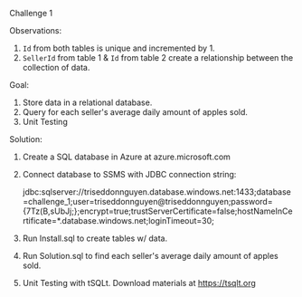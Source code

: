 Challenge 1

Observations:
1) `Id` from both tables is unique and incremented by 1.
2) `SellerId` from table 1 & `Id` from table 2 create a relationship between the collection of data.

Goal:
1) Store data in a relational database.
2) Query for each seller's average daily amount of apples sold.
3) Unit Testing

Solution:
1) Create a SQL database in Azure at azure.microsoft.com

2) Connect database to SSMS with JDBC connection string:

	jdbc:sqlserver://triseddonnguyen.database.windows.net:1433;database=challenge_1;user=triseddonnguyen@triseddonnguyen;password={7Tz(B,sUbJj;};encrypt=true;trustServerCertificate=false;hostNameInCertificate=*.database.windows.net;loginTimeout=30;

3) Run Install.sql to create tables w/ data.


4) Run Solution.sql to find each seller's average daily amount of apples sold.


5) Unit Testing with tSQLt. Download materials at https://tsqlt.org
